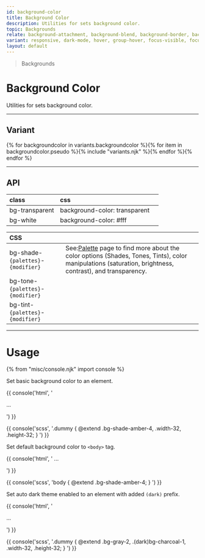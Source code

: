 ```yaml
---
id: background-color
title: Background Color
description: Utilities for sets background color.
topic: Backgrounds
relate: background-attachment, background-blend, background-border, background-gradient, background-opacity, background-position, background-repeat, background-size
variant: responsive, dark-mode, hover, group-hover, focus-visible, focus-within, active,visited
layout: default
---
```


> Backgrounds

# Background Color

Utilities for sets background color.

---

## Variant

<div class="flex flex-gap-2 flex-wrap justify-start items-center">{% for backgroundcolor in variants.backgroundcolor %}{% for item in backgroundcolor.pseudo %}{% include "variants.njk" %}{% endfor %}{% endfor %}</div>

---

## API

| <span class="padding-x-3 padding-y-1 text-white bg-shade-granite-5 font-semibold curve-border-md">class</span> | <span class="padding-x-3 padding-y-1 text-white bg-shade-granite-5 font-semibold curve-border-md">css</span> | |
|:--|:--|:-:|
| bg-transparent | background-color: transparent | |
| bg-white | background-color: #fff | |

| <span class="padding-x-3 padding-y-1 text-white bg-shade-granite-5 font-semibold curve-border-md">CSS</span> | |
|:--|:--|
| bg-shade-`{palettes}`-`{modifier}` | <div class="padding-2 border-l-8 text-xs font-thin depth-tight-1"><span class="padding-r-1">See:</span><a class="text-underline font-semibold text-shade-teal-1 (hover)text-tont-teal-1" href="/getting-started-palette/">Palette</a> page to find more about the color options (Shades, Tones, Tints), color manipulations (saturation, brightness, contrast), and transparency.</div> |
| bg-tone-`{palettes}`-`{modifier}` | |
| bg-tint-`{palettes}`-`{modifier}` | |

---

# Usage

{% from "misc/console.njk" import console %}

Set basic background color to an element.

<div class="padding-x-4 margin-y-4 margin-x-auto width-56">
  <div class="height-32 bg-shade-amber-1"></div>
</div>

{{ console('html',
'<div class="bg-shade-amber-4 ... width-32 height-32">
    ...
  </div>
') }}

{{ console('scss',
'.dummy {
    @extend
      .bg-shade-amber-4,
      .width-32,
      .height-32;
}
') }}

Set default background color to `<body>` tag.

{{ console('html',
'<body class="bg-shade-amber-4">
    ...
  </body>
') }}

{{ console('scss',
'body {
    @extend
      .bg-shade-amber-4;
}
') }}

 Set auto dark theme enabled to an element with added `(dark)` prefix.

{{ console('html',
'<div class="bg-gray-2 (dark)bg-charcoal-1 ... width-32 height-32">
    ...
  </div>
') }}

{{ console('scss',
'.dummy {
    @extend
      .bg-gray-2,
      .\(dark\)bg-charcoal-1,
      .width-32,
      .height-32;
}
') }}

